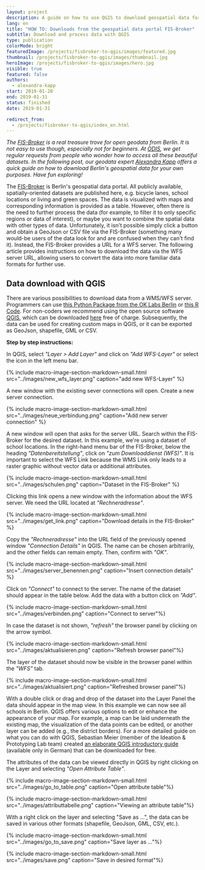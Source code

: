 ```yaml
---
layout: project
description: A guide on how to use QGIS to download geospatial data for Berlin.
lang: en
title: "HOW TO: Downloads from the geospatial data portal FIS-Broker"
subtitle: Download and process data with QGIS
type: publication
colorMode: bright
featuredImage: /projects/fisbroker-to-qgis/images/featured.jpg
thumbnail: /projects/fisbroker-to-qgis/images/thumbnail.jpg
heroImage: /projects/fisbroker-to-qgis/images/hero.jpg
visible: true
featured: false
authors:
  - alexandra-kapp
start: 2019-01-20
end: 2019-01-31
status: finished
date: 2019-01-31

redirect_from:
  - /projects/fisbroker-to-qgis/index_en.html
---
```


_The [FIS-Broker](https://www.stadtentwicklung.berlin.de/geoinformation/fis-broker/) is a real treasure trove for open geodata from Berlin. It is not easy to use though, especially not for beginners. At [ODIS](http://odis-berlin.de), we get regular requests from people who wonder how to access all these beautiful datasets. In the following post, our geodata expert [Alexandra Kapp](https://www.twitter.com/lxndrkp) offers a quick guide on how to download Berlin's geospatial data for your own purposes. Have fun exploring!_

The [FIS-Broker](https://www.stadtentwicklung.berlin.de/geoinformation/fis-broker/) is Berlin's geospatial data portal. All publicly available, spatially-oriented datasets are published here, e.g. bicycle lanes, school locations or living and green spaces. The data is visualized with maps and corresponding information is provided as a table. However, often there is the need to further process the data (for example, to filter it to only specific regions or data of interest), or maybe you want to combine the spatial data with other types of data. Unfortunately, it isn't possible simply click a button and obtain a GeoJson or CSV file via the FIS-Broker (something many would-be users of the data look for and are confused when they can't find it). Instead, the FIS-Broker provides a URL for a WFS server. The following article provides instructions on how to download the data via the WFS server URL, allowing users to convert the data into more familiar data formats for further use.

Data download with QGIS
-----------------------

There are various possibilities to download data from a WMS/WFS server. Programmers can use [this Python Package from the OK Labs Berlin](https://github.com/codeforberlin/wfs-downloader) or [this R Code](https://github.com/patperu/fisbroker_data). For non-coders we recommend using the open source software [QGIS](https://www.qgis.org/en/site), which can be downloaded [here](https://www.qgis.org/en/site/forusers/download.html) free of charge. Subsequently, the data can be used for creating custom maps in QGIS, or it can be exported as GeoJson, shapefile, GML or CSV.  
  
**Step by step instructions:**  
  

In QGIS, select _"Layer > Add Layer"_ and click on _"Add WFS-Layer"_ or select the icon in the left menu bar.

{% include macro-image-section-markdown-small.html src="../images/new_wfs_layer.png" caption="add new WFS-Layer" %}

A new window with the existing sever connections will open. Create a new server connection.

{% include macro-image-section-markdown-small.html src="../images/neue_verbindung.png" caption="Add new server connection" %}

A new window will open that asks for the server URL. Search within the FIS-Broker for the desired dataset. In this example, we're using a dataset of school locations. In the right-hand menu bar of the FIS-Broker, below the heading _"Datenbereitstellung"_, click on _"zum Downloaddienst (WFS)"_. It is important to select the WFS Link because the WMS Link only leads to a raster graphic without vector data or additional attributes.


{% include macro-image-section-markdown-small.html src="../images/schulen.png" caption="Dataset in the FIS-Broker" %}

Clicking this link opens a new window with the information about the WFS server. We need the URL located at _"Rechneradresse"_.

{% include macro-image-section-markdown-small.html src="../images/get_link.png" caption="Download details in the FIS-Broker" %}

Copy the _"Rechneradresse"_ into the URL field of the previously opened window _"Connection Details"_ in QGIS. The name can be chosen arbitrarily, and the other fields can remain empty. Then, confirm with _"OK"_.

{% include macro-image-section-markdown-small.html src="../images/server_benennen.png" caption="Insert connection details" %}

Click on _"Connect"_ to connect to the server. The name of the dataset should appear in the table below. Add the data with a button click on _"Add"_.

{% include macro-image-section-markdown-small.html src="../images/verbinden.png" caption="Connect to server"%}

In case the dataset is not shown, _"refresh"_ the browser panel by clicking on the arrow symbol.

{% include macro-image-section-markdown-small.html src="../images/aktualisieren.png" caption="Refresh browser panel"%}

The layer of the dataset should now be visible in the browser panel within the _"WFS"_ tab.

{% include macro-image-section-markdown-small.html src="../images/aktualisiert.png" caption="Refreshed browser panel"%}

With a double click or drag and drop of the dataset into the Layer Panel the data should appear in the map view. In this example we can now see all schools in Berlin. QGIS offers various options to edit or enhance the appearance of your map. For example, a map can be laid underneath the existing map, the visualization of the data points can be edited, or another layer can be added (e.g., the district borders). For a more detailed guide on what you can do with QGIS, Sebastian Meier (member of the Ideation & Prototyping Lab team) created [an elaborate QGIS introductory guide](https://drive.google.com/file/d/1EB9rbJBm41Gv8rQ1N7wHTpDcx6Bq5X7W/view) (available only in German) that can be downloaded for free.  
  
The attributes of the data can be viewed directly in QGIS by right clicking on the Layer and selecting _"Open Attribute Table"_.

{% include macro-image-section-markdown-small.html src="../images/go_to_table.png" caption="Open attribute table"%}
  
{% include macro-image-section-markdown-small.html src="../images/attributtabelle.png" caption="Viewing an attribute table"%}

With a right click on the layer and selecting "Save as ...", the data can be saved in various other formats (shapefile, GeoJson, GML, CSV, etc.).

{% include macro-image-section-markdown-small.html src="../images/go_to_save.png" caption="Save layer as ..."%}

{% include macro-image-section-markdown-small.html src="../images/save.png" caption="Save in desired format"%}